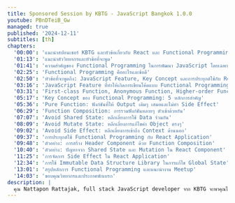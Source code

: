 ```yaml
---
title: Sponsored Session by KBTG - JavaScript Bangkok 1.0.0
youtube: PBnDTeiB_Gw
managed: true
published: '2024-12-11'
subtitles: [th]
chapters:
  '00:00': 'แนะนำสปอนเซอร์ KBTG และหัวข้อเกี่ยวกับ React และ Functional Programming'
  '01:13': 'แนะนำตัววิทยากรและหัวข้อที่จะพูด'
  '01:41': 'ความสำคัญของ Functional Programming ในการพัฒนา JavaScript โดยเฉพาะ React'
  '02:25': 'Functional Programming คืออะไรและข้อดี'
  '02:50': 'หัวข้อที่จะพูดถึง: JavaScript Feature, Key Concept และการประยุกต์ใช้กับ React'
  '03:16': 'JavaScript Feature ที่ทำให้เกิดการเขียนโค้ดแบบ Functional Programming'
  '03:31': 'First-class Function, Anonymous Function, Higher-order Function และ Closure'
  '05:17': 'Key Concept ของ Functional Programming: 5 หลักการสำคัญ'
  '05:36': 'Pure Function: ฟังก์ชันที่ให้ Output เดิมๆ เสมอและไม่ทำ Side Effect'
  '06:29': 'Function Composition: การรวมฟังก์ชันหลายๆ ตัวเข้าด้วยกัน'
  '07:07': 'Avoid Shared State: หลีกเลี่ยงการใช้ Data ร่วมกัน'
  '08:09': 'Avoid Mutate State: หลีกเลี่ยงการแก้ไขค่า Object ตรงๆ'
  '09:02': 'Avoid Side Effect: หลีกเลี่ยงการเข้าถึง Context ด้านนอก'
  '09:37': 'การประยุกต์ใช้ Functional Programming กับ React Application'
  '09:48': 'ตัวอย่าง: การสร้าง Header Component ด้วย Function Composition'
  '10:40': 'ตัวอย่าง: ปัญหาจาก Shared State และ Mutation ใน React Component'
  '11:25': 'การจัดการ Side Effect ใน React Application'
  '12:34': 'การใช้ Immutable Data Structure Library ในการแก้ไข Global State'
  '13:01': 'สรุปหลักการ Functional Programming และแนะนำงาน Meetup'
  '14:03': 'ขอบคุณวิทยากรและประกาศพักเบรก'
description: |
  คุณ Nattapon Rattajak, full stack JavaScript developer จาก KBTG จะพาคุณไปทำความเข้าใจ React Practice ผ่านการเรียนรู้ functional programming ใน JavaScript  การบรรยายนี้จะพูดถึง feature สำคัญๆ ของ JavaScript ที่เป็นพื้นฐานของ functional programming เช่น first-class function, anonymous function และ closure  พร้อมทั้งอธิบาย key concept สำคัญ 5 ประการของ functional programming ได้แก่ pure function, function composition, การหลีกเลี่ยง shared state, การหลีกเลี่ยง mutate state และการหลีกเลี่ยง side effect  และเรียนรู้วิธีประยุกต์ใช้ concept เหล่านี้ในการพัฒนา React application อย่างมีประสิทธิภาพ  ไม่ว่าจะเป็นการสร้าง pure component, การจัดการ side effect และการใช้ immutable data structure  มาร่วมเรียนรู้เทคนิคการเขียนโค้ด React ที่สะอาด, เข้าใจง่าย และง่ายต่อการทดสอบ กับคุณณัฐพลในวิดีโอนี้
---
```

